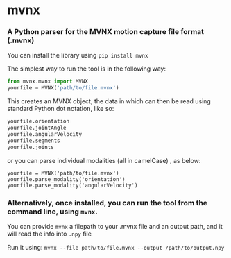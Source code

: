 # mvnx

### A Python parser for the MVNX motion capture file format (.mvnx)

You can install the library using `pip install mvnx`

The simplest way to run the tool is in the following way:

```python
from mvnx.mvnx import MVNX
yourfile = MVNX('path/to/file.mvnx')
```
This creates an MVNX object, the data in which can then be read using standard Python dot notation, like so:

```python
yourfile.orientation 
yourfile.jointAngle
yourfile.angularVelocity
yourfile.segments
yourfile.joints
```
or you can parse individual modalities (all in camelCase) , as below:
```
yourfile = MVNX('path/to/file.mvnx')
yourfile.parse_modality('orientation')
yourfile.parse_modality('angularVelocity')
```

### Alternatively, once installed, you can run the tool from the command line, using `mvnx`.
You can provide `mvnx` a filepath to your .mvnx file and an output path, and it will read the info into `.npy` file

Run it using: `mvnx --file path/to/file.mvnx --output /path/to/output.npy`
